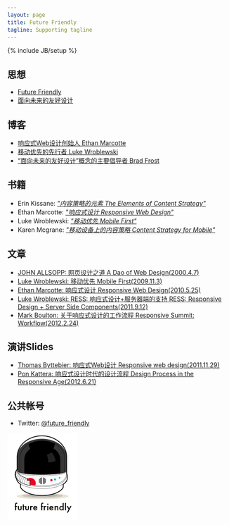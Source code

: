 ```yaml
---
layout: page
title: Future Friendly
tagline: Supporting tagline
---
```

{% include JB/setup %}

<h2>思想</h2>
<ul class="posts">
	<li><a href="http://futurefriend.ly" target="_blank">Future Friendly</a></li>
	<li><a href="Future-Friendly" target="_blank">面向未来的友好设计</a></li>
</ul>

<h2>博客</h2>
<ul class="posts">
	<li><a href="http://ethanmarcotte.com" target="_blank">响应式Web设计创始人 Ethan Marcotte</a></li>
	<li><a href="http://www.lukew.com" target="_blank">移动优先的先行者 Luke Wroblewski</a></li>
	<li><a href="http://bradfrostweb.com" target="_blank">“面向未来的友好设计”概念的主要倡导者 Brad Frost</a></li>
</ul>

<h2>书籍</h2>
<ul class="posts">
	<li>Erin Kissane: <a href="http://www.abookapart.com/products/the-elements-of-content-strategy" target="_blank"><i>"内容策略的元素 The Elements of Content Strategy"</i></a></li>
	<li>Ethan Marcotte: <a href="http://www.abookapart.com/products/responsive-web-design" target="_blank"><i>"响应式设计 Responsive Web Design"</i></a></li>
	<li>Luke Wroblewski: <a href="http://www.abookapart.com/products/mobile-first" target="_blank"><i>"移动优先 Mobile First"</i></a></li>
	<li>Karen Mcgrane: <a href="http://www.abookapart.com/products/content-strategy-for-mobile" target="_blank"><i>"移动设备上的内容策略 Content Strategy for Mobile"</i></a></li>
</ul>

<h2>文章</h2>
<ul class="posts">
	<li><a href="http://alistapart.com/article/dao" target="_blank">JOHN ALLSOPP: 网页设计之道 A Dao of Web Design(2000.4.7)</a></li>
	<li><a href="http://www.lukew.com/ff/entry.asp?933" target="_blank">Luke Wroblewski: 移动优先 Mobile First(2009.11.3)</a></li>
	<li><a href="http://alistapart.com/article/responsive-web-design" target="_blank">Ethan Marcotte: 响应式设计 Responsive Web Design(2010.5.25)</a></li>
	<li><a href="http://www.lukew.com/ff/entry.asp?1392" target="_blank">Luke Wroblewski: RESS: 响应式设计+服务器端的支持 RESS: Responsive Design + Server Side Components(2011.9.12)</a></li>
	<li><a href="http://www.markboulton.co.uk/journal/responsive-summit-workflow" target="_blank">Mark Boulton: 关于响应式设计的工作流程 Responsive Summit: Workflow(2012.2.24)</a></li>
</ul>

<h2>演讲Slides</h2>
<ul class="posts">
	<li><a href="http://www.slideshare.net/bytte/responsive-web-design-10389263?from_search=3">Thomas Byttebier: 响应式Web设计 Responsive web design(2011.11.29)</a></li>
	<li><a href="http://www.slideshare.net/pkattera/design-process-for-responsive-web-design">Pon Kattera: 响应式设计时代的设计流程 Design Process in the Responsive Age(2012.6.21)</a></li>
</ul>

<h2>公共帐号</h2>
<ul class="posts">
	<li><span>Twitter:</span> <a href="http://twitter.com/future_friendly">@future_friendly</a></li>
</ul>

<img src="/images/futurefriendly.png" style="width:160px" />
